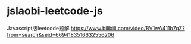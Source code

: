 # jslaobi-leetcode-js
Javascript版leetcode题解
https://www.bilibili.com/video/BV1wA411b7qZ?from=search&seid=6694183516632556206
